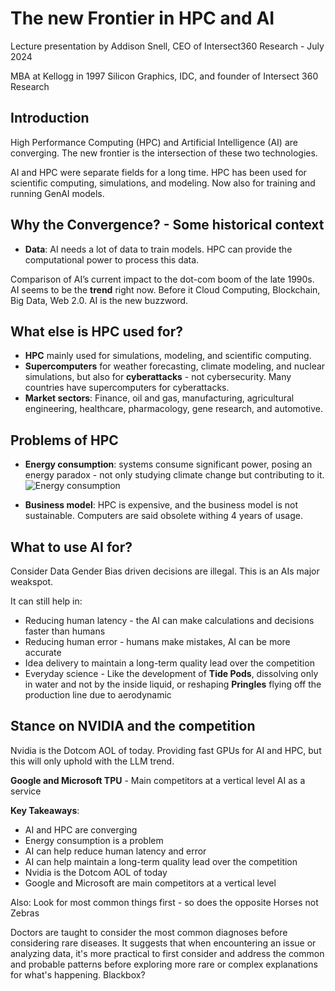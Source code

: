 # The new Frontier in HPC and AI
Lecture presentation by Addison Snell, CEO of Intersect360 Research - July 2024

MBA at Kellogg in 1997
Silicon Graphics, IDC, and founder of Intersect 360 Research

## Introduction
High Performance Computing (HPC) and Artificial Intelligence (AI) are converging. The new frontier is the intersection of these two technologies.

AI and HPC were separate fields for a long time. HPC has been used for scientific computing, simulations, and modeling. Now also for training and running GenAI models.

## Why the Convergence? - Some historical context
- **Data**: AI needs a lot of data to train models. HPC can provide the computational power to process this data.

Comparison of AI’s current impact to the dot-com boom of the late 1990s.
AI seems to be the **trend** right now. Before it Cloud Computing, Blockchain, Big Data, Web 2.0. 
AI is the new buzzword.

## What else is HPC used for?
- **HPC** mainly used for simulations, modeling, and scientific computing.
- **Supercomputers** for weather forecasting, climate modeling, and nuclear simulations, but also for **cyberattacks** - not cybersecurity. Many countries have supercomputers for cyberattacks.
- **Market sectors**: Finance, oil and gas, manufacturing, agricultural engineering, healthcare, pharmacology, gene research, and automotive.

## Problems of HPC
- **Energy consumption**: systems consume significant power, posing an energy paradox - not only studying climate change but contributing to it.
![Energy consumption](https://ichef.bbci.co.uk/news/480/cpsprodpb/F97F/production/_117317836_optimised-bitcoin-nc.png.webp)

- **Business model**: HPC is expensive, and the business model is not sustainable. Computers are said obsolete withing 4 years of usage. 

## What to use AI for?
Consider Data Gender Bias driven decisions are illegal. This is an AIs major weakspot.

It can still help in:
- Reducing human latency - the AI can make calculations and decisions faster than humans
- Reducing human error - humans make mistakes, AI can be more accurate
- Idea delivery to maintain a long-term quality lead over the competition
- Everyday science - Like the development of **Tide Pods**, dissolving only in water and not by the inside liquid, or reshaping **Pringles** flying off the production line due to aerodynamic

## Stance on NVIDIA and the competition
Nvidia is the Dotcom AOL of today. Providing fast GPUs for AI and HPC, but this will only uphold with the LLM trend.

**Google and Microsoft TPU** - Main competitors at a vertical level
AI as a service 

**Key Takeaways**: 
- AI and HPC are converging
- Energy consumption is a problem
- AI can help reduce human latency and error
- AI can help maintain a long-term quality lead over the competition
- Nvidia is the Dotcom AOL of today
- Google and Microsoft are main competitors at a vertical level

Also: Look for most common things first - so does the opposite 
Horses not Zebras

Doctors are taught to consider the most common diagnoses before considering rare diseases. It suggests that when encountering an issue or analyzing data, it's more practical to first consider and address the common and probable patterns before exploring more rare or complex explanations for what's happening. Blackbox?